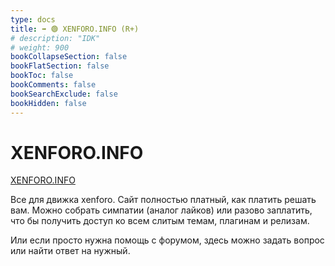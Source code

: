 ```yaml
---
type: docs
title: ➡️ 🟢 XENFORO.INFO (R+)
# description: "IDK"
# weight: 900
bookCollapseSection: false
bookFlatSection: false
bookToc: false
bookComments: false
bookSearchExclude: false
bookHidden: false
---
```


# XENFORO.INFO

[XENFORO.INFO](https://xenforo.info/?nt)

Все для движка xenforo. Сайт полностью платный, как платить решать вам. Можно собрать симпатии (аналог лайков) или разово заплатить, что бы получить доступ ко всем слитым темам, плагинам и релизам.

Или если просто нужна помощь с форумом, здесь можно задать вопрос или найти ответ на нужный.
